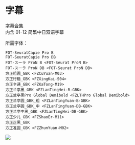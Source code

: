 # 字幕

[字幕合集](https://github.com/Nekomoekissaten-SUB/Nekomoekissaten-Storage/releases/download/subtitle_pkg/Non_Non_Biyori_Nonstop_Web_JPCH.7z)  
内含 01-12 简繁中日双语字幕

所需字体：
```
FOT-SeuratCapie Pro B
FOT-SeuratCapie Pro DB
FOT-スーラ ProN B <FOT-Seurat ProN B>
FOT-スーラ ProN DB <FOT-Seurat ProN DB>
方正粗圆_GBK <FZCuYuan-M03>
方正行楷_GBK <FZXingKai-S04>
方正卡通_GBK <FZKaTong-M19>
方正兰亭黑_GBK <FZLanTingHei-R-GBK>
方正兰亭黑Pro Global Demibold <FZLTHPro Global Demibold>
方正兰亭圆_GBK_粗 <FZLanTingYuan-B-GBK>
方正兰亭圆_GBK_中 <FZLanTingYuan-DB-GBK>
方正兰亭中黑_GBK <FZLanTingHei-DB-GBK>
方正少儿_GBK <FZShaoEr-M11>
方正正黑_GBK
方正准圆_GBK <FZZhunYuan-M02>
```

![](https://nekomoe.pages.dev/images/2021-01/nonnon3.jpg)